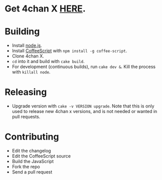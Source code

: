# Get 4chan X [HERE](http://mayhemydg.github.com/4chan-x/).

# Building

- Install [node.js](http://nodejs.org/).
- Install [CoffeeScript](http://coffeescript.org/) with `npm install -g coffee-script`.
- Clone 4chan X.
- `cd` into it and build with `cake build`.
- For development (continuous builds), run `cake dev &`. Kill the process with `killall node`.

# Releasing

- Upgrade version with `cake -v VERSION upgrade`. Note that this is only used to
release new 4chan x versions, and is not needed or wanted in pull requests.

# Contributing

- Edit the changelog
- Edit the CoffeeScript source
- Build the JavaScript
- Fork the repo
- Send a pull request
